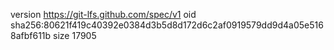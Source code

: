 version https://git-lfs.github.com/spec/v1
oid sha256:80621f419c40392e0384d3b5d8d172d6c2af0919579dd9d4a05e5168afbf611b
size 17905
